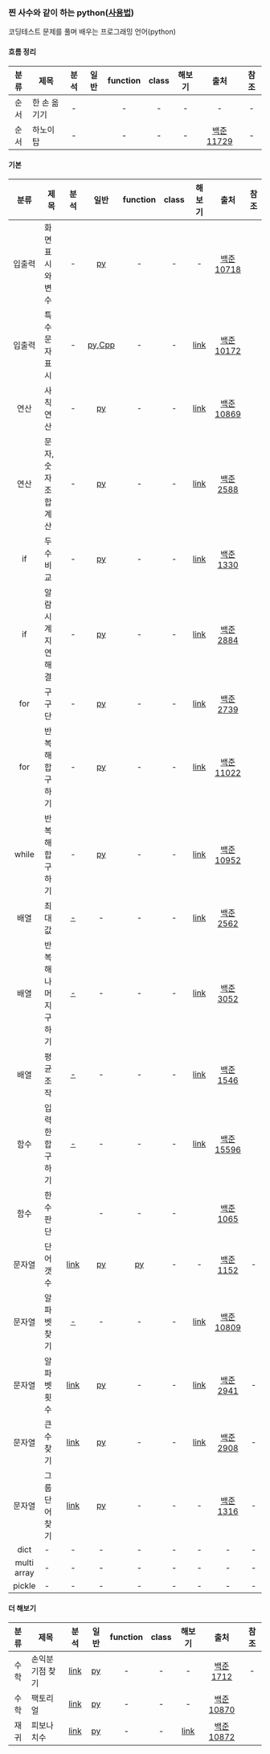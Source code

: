 ### 찐 사수와 같이 하는 python([사용법](./refer/README.md))
코딩테스트 문제를 풀며 배우는 프로그래밍 언어(python) 

#### 흐름 정리
| 분류 | 제목 | 분석 | 일반 | function| class| 해보기 | 출처 | 참조 |
| :---: | --- | :---: | :---: | :---: | :---: | :---: | :---: |:---: |
|순서|한 손 옮기기|-||-|-|-|-|-|
|순서|하노이 탑|-||-|-|-|[백준 11729](https://www.acmicpc.net/problem/11729)|-|


#### 기본  
| 분류 | 제목 | 분석 | 일반 | function| class| 해보기 | 출처 | 참조 |
| :---: | --- | :---: | :---: | :---: | :---: | :---: | :---: |:---: |
|입출력|화면 표시와 변수|-|[py](./python/baekjoon_10718_flat.py)|-|-|-|[백준 10718](https://www.acmicpc.net/problem/10718)||
|입출력|특수문자 표시|-|[py](./python/baekjoon_10172_flat.py),[Cpp](./Cpp/baekjoon_10172_flat.cpp)|-|-|[link](https://www.acmicpc.net/problem/10171)|[백준 10172](https://www.acmicpc.net/problem/10172)||
|연산|사칙연산|-|[py](./python/baekjoon_10869_flat.py)|-|-|[link](https://www.acmicpc.net/problem/10430)|[백준 10869](https://www.acmicpc.net/problem/10869)||
|연산|문자, 숫자 조합 계산|-|[py](./python/baekjoon_2588_flat.py)|-|-|[link](https://www.acmicpc.net/problem/18108)|[백준 2588](https://www.acmicpc.net/problem/2588)||
|if|두 수 비교|-|[py](./python/baekjoon_1330_flat.py)|-|-|[link](https://www.acmicpc.net/problem/9498)|[백준 1330](https://www.acmicpc.net/problem/1330)||
|if|알람시계 지연 해결|-|[py](./python/baekjoon_2884_flat.py)|-|-|[link](https://www.acmicpc.net/problem/2525)|[백준 2884](https://www.acmicpc.net/problem/2884)||
|for|구구단|-|[py](./python/baekjoon_2739_flat.py)|-|-|[link](https://www.acmicpc.net/problem/8393)|[백준 2739](https://www.acmicpc.net/problem/2739)||
|for|반복해 합 구하기|-|[py](./python/baekjoon_11022_flat.py)|-|-|[link](https://www.acmicpc.net/problem/10871)|[백준 11022](https://www.acmicpc.net/problem/11022)||
|while|반복해 합 구하기|-|[py](./python/baekjoon_10952_flat.py)|-|-|[link](https://www.acmicpc.net/problem/1110)|[백준 10952](https://www.acmicpc.net/problem/10952)||
|배열|최대값|[-]()|-|-|-|[link](https://www.acmicpc.net/problem/10818)|[백준 2562](https://www.acmicpc.net/problem/2562)||
|배열|반복해 나머지 구하기|[-]()|-|-|-|[link](https://www.acmicpc.net/problem/2577)|[백준 3052](https://www.acmicpc.net/problem/3052)||
|배열|평균 조작|[-]()|-|-|-|[link](https://www.acmicpc.net/problem/4344)|[백준 1546](https://www.acmicpc.net/problem/1546)||
|함수|입력한 합 구하기|[-]()|-|-|-|[link](https://www.acmicpc.net/problem/4673)|[백준 15596](https://www.acmicpc.net/problem/15596)||
|함수|한수 판단||-|-|-||[백준 1065](https://www.acmicpc.net/problem/1065)||
|문자열|단어 갯수|[link](./analysis/baekjoon_1152_analysis.txt)|[py](./python/baekjoon_1152_flat.py)|[py](./python/baekjoon_1152_function.py)|-|-|[백준 1152](https://www.acmicpc.net/problem/1152)|-|
|문자열|알파벳 찾기|[-]()|-|-|-|[link](https://www.acmicpc.net/problem/2675)|[백준 10809](https://www.acmicpc.net/problem/10809)||
|문자열|알파벳 횟수|[link](./analysis/baekjoon_2941_analysis.txt)|[py](./python/baekjoon_2941_flat.py)|-|-|[link](https://www.acmicpc.net/problem/1157)|[백준 2941](https://www.acmicpc.net/problem/2941)|-|
|문자열|큰수 찾기|[link](./analysis/baekjoon_2908_analysis.txt)|[py](./python/baekjoon_2908_flat.py)|-|-|[link](https://www.acmicpc.net/problem/11720)|[백준 2908](https://www.acmicpc.net/problem/2908)|-|
|문자열|그룹단어 찾기|[link](./analysis/baekjoon_1316_analysis.txt)|[py](./python/baekjoon_1316_flat.py)|-|-|-|[백준 1316](https://www.acmicpc.net/problem/1316)|-|
|dict| - | - | - | - | - | - | - | - |
|multi array| - | - | - | - | - | - | - | - |
|pickle| - | - | - | - | - | - | - | - |

#### 더 해보기  
| 분류 | 제목 | 분석 | 일반 | function| class| 해보기 | 출처 | 참조 |
| :---: | --- | :---: | :---: | :---: | :---: | :---: | :---: |:---: |
|수학|손익분기점 찾기|[link](./analysis/baekjoon_1712_analysis.txt)|[py](./python/baekjoon_1712_flat.py)|-|-|-|[백준 1712](https://www.acmicpc.net/problem/1712)|-|
|수학|팩토리얼|[link](./analysis/baekjoon_10870_analysis.txt)|[py](./python/baekjoon_10870_flat.py)|-|-|-|[백준 10870](https://www.acmicpc.net/problem/10870)||
|재귀|피보나치수|[link](./analysis/baekjoon_10872_analysis.txt)|[py](./python/baekjoon_10872_flat.py)|-|-|[link](https://www.acmicpc.net/problem/2447)|[백준 10872](https://www.acmicpc.net/problem/10872)||
